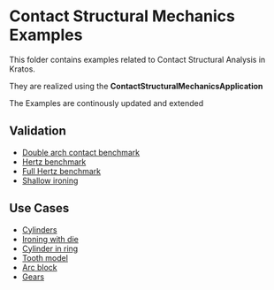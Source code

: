 # Contact Structural Mechanics Examples

This folder contains examples related to Contact Structural Analysis in Kratos.

They are realized using the __ContactStructuralMechanicsApplication__

The Examples are continously updated and extended

## Validation
- [Double arch contact benchmark](validation/double_arch/README.md)
- [Hertz benchmark](validation/hertz/README.md)
- [Full Hertz benchmark](validation/hertz_full/README.md)
- [Shallow ironing](validation/shallow_ironing_3D/README.md)

## Use Cases

- [Cylinders](use_cases/cylinders/README.md)
- [Ironing with die](use_cases/ironing_with_die_3D/README.md)
- [Cylinder in ring](use_cases/in_ring/README.md)
- [Tooth model](use_cases/tooth_model/README.md)
- [Arc block](use_cases/arc_block/README.md)
- [Gears](use_cases/gears/README.md)





